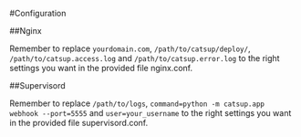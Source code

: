 #Configuration

##Nginx

Remember to replace `yourdomain.com`, `/path/to/catsup/deploy/`, `/path/to/catsup.access.log` and `/path/to/catsup.error.log` to the right settings you want in the provided file nginx.conf.

##Supervisord

Remember to replace `/path/to/logs`, `command=python -m catsup.app webhook --port=5555` and `user=your_username` to the right settings you want in the provided file supervisord.conf.
